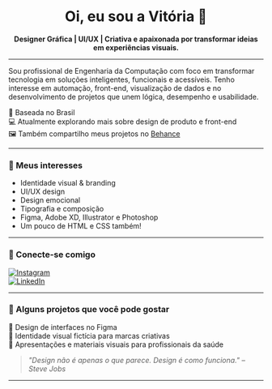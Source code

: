 <h1 align="center">Oi, eu sou a Vitória 👋</h1>

<p align="center">
  <b>Designer Gráfica | UI/UX | Criativa e apaixonada por transformar ideias em experiências visuais.</b>
</p>

---

Sou profissional de Engenharia da Computação com foco em transformar tecnologia em soluções inteligentes, funcionais e acessíveis. Tenho interesse em automação, front-end, visualização de dados e no desenvolvimento de projetos que unem lógica, desempenho e usabilidade.

📍 Baseada no Brasil  
💻 Atualmente explorando mais sobre design de produto e front-end  
🖼️ Também compartilho meus projetos no <a href="https://www.behance.net/vitoriahgcdesign" target="_blank">Behance</a>  

---

### 🌟 Meus interesses
- Identidade visual & branding  
- UI/UX design  
- Design emocional  
- Tipografia e composição  
- Figma, Adobe XD, Illustrator e Photoshop  
- Um pouco de HTML e CSS também!  

---

### 📲 Conecte-se comigo

[![Instagram](https://img.shields.io/badge/@vitoriahgc-E4405F?style=for-the-badge&logo=instagram&logoColor=white)](https://www.instagram.com/vitoriahgc/)  
[![LinkedIn](https://img.shields.io/badge/Vitória%20Henriques%20Gonçalves-0077B5?style=for-the-badge&logo=linkedin&logoColor=white)](https://linkedin.com/in/vitóriahgc)

---

### 💼 Alguns projetos que você pode gostar
🔸 Design de interfaces no Figma  
🔸 Identidade visual fictícia para marcas criativas  
🔸 Apresentações e materiais visuais para profissionais da saúde  

> *"Design não é apenas o que parece. Design é como funciona." – Steve Jobs*

---
